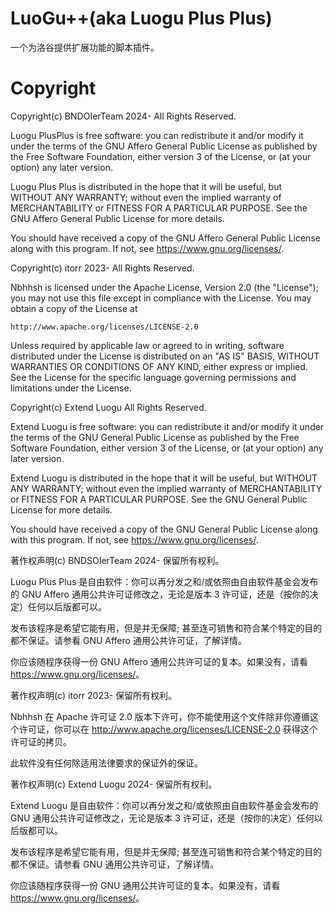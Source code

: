 # LuoGu++(aka Luogu Plus Plus)
一个为洛谷提供扩展功能的脚本插件。

# Copyright

Copyright(c) BNDOIerTeam 2024- All Rights Reserved.

Luogu PlusPlus is free software: you can redistribute it and/or modify it under the terms of the GNU Affero General Public License as published by the Free Software Foundation, either version 3 of the License, or (at your option) any later version.

Luogu Plus Plus is distributed in the hope that it will be useful, but WITHOUT ANY WARRANTY; without even the implied warranty of MERCHANTABILITY or FITNESS FOR A PARTICULAR PURPOSE. See the GNU Affero General Public License for more details.

You should have received a copy of the GNU Affero General Public License along with this program. If not, see <https://www.gnu.org/licenses/>.

Copyright(c) itorr 2023- All Rights Reserved.

Nbhhsh is licensed under the Apache License, Version 2.0 (the "License");
you may not use this file except in compliance with the License.
You may obtain a copy of the License at

    http://www.apache.org/licenses/LICENSE-2.0

Unless required by applicable law or agreed to in writing, software
distributed under the License is distributed on an "AS IS" BASIS,
WITHOUT WARRANTIES OR CONDITIONS OF ANY KIND, either express or implied.
See the License for the specific language governing permissions and
limitations under the License.

Copyright(c) Extend Luogu All Rights Reserved.

Extend Luogu is free software: you can redistribute it and/or modify it under the terms of the GNU General Public License as published by the Free Software Foundation, either version 3 of the License, or (at your option) any later version.

Extend Luogu is distributed in the hope that it will be useful, but WITHOUT ANY WARRANTY; without even the implied warranty of MERCHANTABILITY or FITNESS FOR A PARTICULAR PURPOSE. See the GNU General Public License for more details.

You should have received a copy of the GNU General Public License along with this program. If not, see <https://www.gnu.org/licenses/>.

著作权声明(c) BNDSOIerTeam 2024- 保留所有权利。

Luogu Plus Plus 是自由软件：你可以再分发之和/或依照由自由软件基金会发布的 GNU Affero 通用公共许可证修改之，无论是版本 3 许可证，还是（按你的决定）任何以后版都可以。

发布该程序是希望它能有用，但是并无保障; 甚至连可销售和符合某个特定的目的都不保证。请参看 GNU Affero 通用公共许可证，了解详情。

你应该随程序获得一份 GNU Affero 通用公共许可证的复本。如果没有，请看 <https://www.gnu.org/licenses/>。

著作权声明(c) itorr 2023- 保留所有权利。

Nbhhsh 在 Apache 许可证 2.0 版本下许可，你不能使用这个文件除非你遵循这个许可证，你可以在 http://www.apache.org/licenses/LICENSE-2.0 获得这个许可证的拷贝。

此软件没有任何除适用法律要求的保证外的保证。

著作权声明(c) Extend Luogu 2024- 保留所有权利。

Extend Luogu 是自由软件：你可以再分发之和/或依照由自由软件基金会发布的 GNU 通用公共许可证修改之，无论是版本 3 许可证，还是（按你的决定）任何以后版都可以。

发布该程序是希望它能有用，但是并无保障; 甚至连可销售和符合某个特定的目的都不保证。请参看 GNU 通用公共许可证，了解详情。

你应该随程序获得一份 GNU 通用公共许可证的复本。如果没有，请看 <https://www.gnu.org/licenses/>。
